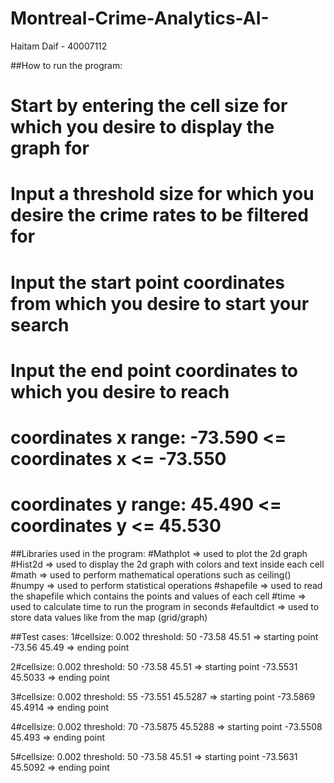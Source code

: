 # Montreal-Crime-Analytics-AI-
Haitam Daif - 40007112

##How to run the program:
# Start by entering the cell size for which you desire to display the graph for
# Input a threshold size for which you desire the crime rates to be filtered for
# Input the start point coordinates from which you desire to start your search 
# Input the end point coordinates to which you desire to reach
# coordinates x range: -73.590 <= coordinates x <= -73.550
# coordinates y range: 45.490 <= coordinates y <= 45.530

##Libraries used in the program:
#Mathplot    => used to plot the 2d graph 
#Hist2d      => used to display the 2d graph with colors and text inside each cell
#math 	      => used to perform mathematical operations such as ceiling()
#numpy       => used to perform statistical operations
#shapefile   => used to read the shapefile which contains the points and values of each cell
#time	      => used to calculate time to run the program in seconds
#efaultdict => used to store data values like from the map (grid/graph)

##Test cases:
1#cellsize: 0.002
threshold: 50
-73.58 45.51 => starting point
-73.56 45.49 => ending point

2#cellsize: 0.002
threshold: 50
-73.58 45.51 => starting point
-73.5531 45.5033 => ending point

3#cellsize: 0.002
threshold: 55
-73.551 45.5287 => starting point
-73.5869 45.4914 => ending point

4#cellsize: 0.002
threshold: 70
-73.5875 45.5288 => starting point
-73.5508 45.493 => ending point

5#cellsize: 0.002
threshold: 50
-73.58 45.51 => starting point
-73.5631 45.5092 => ending point

